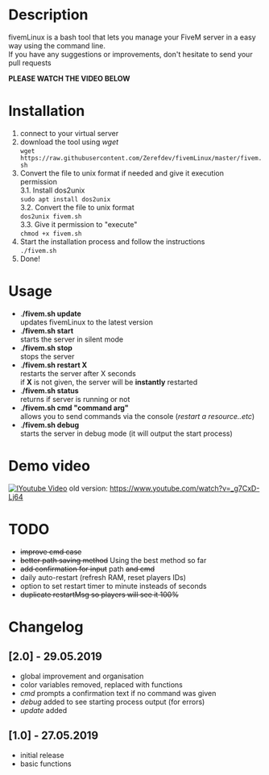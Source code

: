 # Description
fivemLinux is a bash tool that lets you manage your FiveM server in a easy way using the command line.  
If you have any suggestions or improvements, don't hesitate to send your pull requests  

**PLEASE WATCH THE VIDEO BELOW**

# Installation
1. connect to your virtual server  
2. download the tool using *wget*  
`wget https://raw.githubusercontent.com/Zerefdev/fivemLinux/master/fivem.sh`
3. Convert the file to unix format if needed and give it execution permission  
3.1. Install dos2unix  
 `sudo apt install dos2unix`  
3.2. Convert the file to unix format  
 `dos2unix fivem.sh`  
3.3. Give it permission to "execute"  
 `chmod +x fivem.sh`  
4. Start the installation process and follow the instructions  
`./fivem.sh`  
5. Done!

# Usage
* .**/fivem.sh update**  
updates fivemLinux to the latest version  
* .**/fivem.sh start**  
starts the server in silent mode  
* .**/fivem.sh stop**  
stops the server
* .**/fivem.sh restart X**  
restarts the server after X seconds  
if **X** is not given, the server will be **instantly** restarted
* .**/fivem.sh status**  
returns if server is running or not
* .**/fivem.sh cmd "command arg"**  
allows you to send commands via the console (*restart a resource..etc*)  
* .**/fivem.sh debug**  
starts the server in debug mode (it will output the start process)  

# Demo video

[![IYoutube Video](http://img.youtube.com/vi/4XJxRYsmrAs/0.jpg)](https://www.youtube.com/watch?v=4XJxRYsmrAs)
old version: https://www.youtube.com/watch?v=_g7CxD-Lj64

# TODO
* ~~improve cmd case~~  
* ~~better path saving method~~ Using the best method so far  
* ~~add confirmation for input~~ path ~~and cmd~~  
* daily auto-restart (refresh RAM, reset players IDs)  
* option to set restart timer to minute insteads of seconds  
* ~~duplicate restartMsg so players will see it 100%~~  


# Changelog
## [2.0] - 29.05.2019
- global improvement and organisation
- color variables removed, replaced with functions  
- *cmd* prompts a confirmation text if no command was given  
- *debug* added to see starting process output (for errors)  
- *update* added  
## [1.0] - 27.05.2019
- initial release
- basic functions
